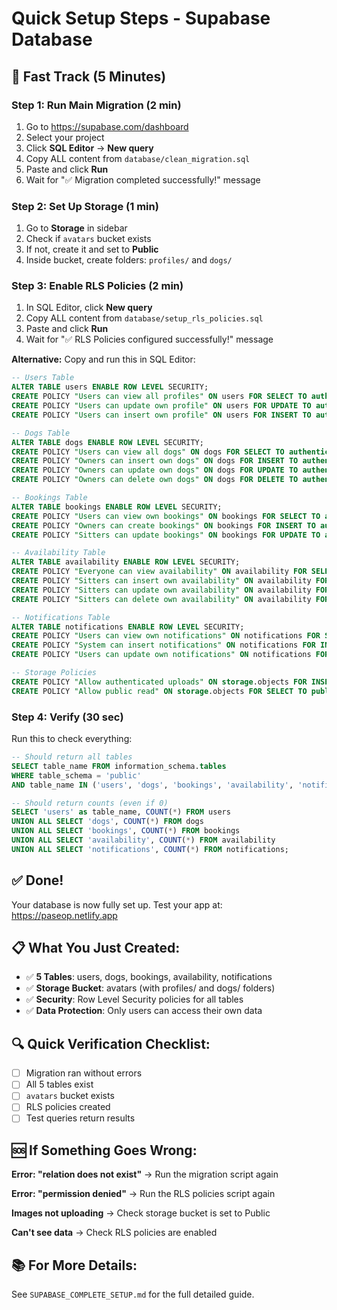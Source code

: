 # Quick Setup Steps - Supabase Database

## 🚀 Fast Track (5 Minutes)

### Step 1: Run Main Migration (2 min)
1. Go to https://supabase.com/dashboard
2. Select your project
3. Click **SQL Editor** → **New query**
4. Copy ALL content from `database/clean_migration.sql`
5. Paste and click **Run**
6. Wait for "✅ Migration completed successfully!" message

### Step 2: Set Up Storage (1 min)
1. Go to **Storage** in sidebar
2. Check if `avatars` bucket exists
3. If not, create it and set to **Public**
4. Inside bucket, create folders: `profiles/` and `dogs/`

### Step 3: Enable RLS Policies (2 min)
1. In SQL Editor, click **New query**
2. Copy ALL content from `database/setup_rls_policies.sql`
3. Paste and click **Run**
4. Wait for "✅ RLS Policies configured successfully!" message

**Alternative:** Copy and run this in SQL Editor:

```sql
-- Users Table
ALTER TABLE users ENABLE ROW LEVEL SECURITY;
CREATE POLICY "Users can view all profiles" ON users FOR SELECT TO authenticated USING (true);
CREATE POLICY "Users can update own profile" ON users FOR UPDATE TO authenticated USING (auth.uid() = id);
CREATE POLICY "Users can insert own profile" ON users FOR INSERT TO authenticated WITH CHECK (auth.uid() = id);

-- Dogs Table
ALTER TABLE dogs ENABLE ROW LEVEL SECURITY;
CREATE POLICY "Users can view all dogs" ON dogs FOR SELECT TO authenticated USING (true);
CREATE POLICY "Owners can insert own dogs" ON dogs FOR INSERT TO authenticated WITH CHECK (auth.uid() = owner_id);
CREATE POLICY "Owners can update own dogs" ON dogs FOR UPDATE TO authenticated USING (auth.uid() = owner_id);
CREATE POLICY "Owners can delete own dogs" ON dogs FOR DELETE TO authenticated USING (auth.uid() = owner_id);

-- Bookings Table
ALTER TABLE bookings ENABLE ROW LEVEL SECURITY;
CREATE POLICY "Users can view own bookings" ON bookings FOR SELECT TO authenticated USING (auth.uid() = owner_id OR auth.uid() = sitter_id);
CREATE POLICY "Owners can create bookings" ON bookings FOR INSERT TO authenticated WITH CHECK (auth.uid() = owner_id);
CREATE POLICY "Sitters can update bookings" ON bookings FOR UPDATE TO authenticated USING (auth.uid() = sitter_id);

-- Availability Table
ALTER TABLE availability ENABLE ROW LEVEL SECURITY;
CREATE POLICY "Everyone can view availability" ON availability FOR SELECT TO authenticated USING (true);
CREATE POLICY "Sitters can insert own availability" ON availability FOR INSERT TO authenticated WITH CHECK (auth.uid() = sitter_id);
CREATE POLICY "Sitters can update own availability" ON availability FOR UPDATE TO authenticated USING (auth.uid() = sitter_id);
CREATE POLICY "Sitters can delete own availability" ON availability FOR DELETE TO authenticated USING (auth.uid() = sitter_id);

-- Notifications Table
ALTER TABLE notifications ENABLE ROW LEVEL SECURITY;
CREATE POLICY "Users can view own notifications" ON notifications FOR SELECT TO authenticated USING (auth.uid() = user_id);
CREATE POLICY "System can insert notifications" ON notifications FOR INSERT TO authenticated WITH CHECK (true);
CREATE POLICY "Users can update own notifications" ON notifications FOR UPDATE TO authenticated USING (auth.uid() = user_id);

-- Storage Policies
CREATE POLICY "Allow authenticated uploads" ON storage.objects FOR INSERT TO authenticated WITH CHECK (bucket_id = 'avatars');
CREATE POLICY "Allow public read" ON storage.objects FOR SELECT TO public USING (bucket_id = 'avatars');
```

### Step 4: Verify (30 sec)
Run this to check everything:

```sql
-- Should return all tables
SELECT table_name FROM information_schema.tables 
WHERE table_schema = 'public' 
AND table_name IN ('users', 'dogs', 'bookings', 'availability', 'notifications');

-- Should return counts (even if 0)
SELECT 'users' as table_name, COUNT(*) FROM users
UNION ALL SELECT 'dogs', COUNT(*) FROM dogs
UNION ALL SELECT 'bookings', COUNT(*) FROM bookings
UNION ALL SELECT 'availability', COUNT(*) FROM availability
UNION ALL SELECT 'notifications', COUNT(*) FROM notifications;
```

## ✅ Done!

Your database is now fully set up. Test your app at: https://paseop.netlify.app

## 📋 What You Just Created:

- ✅ **5 Tables**: users, dogs, bookings, availability, notifications
- ✅ **Storage Bucket**: avatars (with profiles/ and dogs/ folders)
- ✅ **Security**: Row Level Security policies for all tables
- ✅ **Data Protection**: Only users can access their own data

## 🔍 Quick Verification Checklist:

- [ ] Migration ran without errors
- [ ] All 5 tables exist
- [ ] `avatars` bucket exists
- [ ] RLS policies created
- [ ] Test queries return results

## 🆘 If Something Goes Wrong:

**Error: "relation does not exist"**
→ Run the migration script again

**Error: "permission denied"**
→ Run the RLS policies script again

**Images not uploading**
→ Check storage bucket is set to Public

**Can't see data**
→ Check RLS policies are enabled

## 📚 For More Details:

See `SUPABASE_COMPLETE_SETUP.md` for the full detailed guide.
